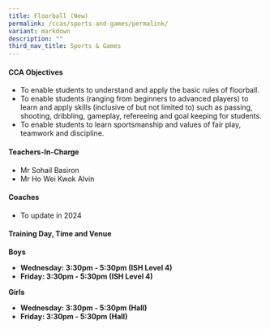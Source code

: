 ```yaml
---
title: Floorball (New)
permalink: /ccas/sports-and-games/permalink/
variant: markdown
description: ""
third_nav_title: Sports & Games
---
```

<h4>CCA Objectives</h4>
<ul>
<li>To enable students to understand and apply the basic rules of floorball.</li>
<li>To enable students (ranging from beginners to advanced players) to learn and apply skills (inclusive of but not limited to) such as passing, shooting, dribbling, gameplay, refereeing and goal keeping for students.</li>
<li>To enable students to learn sportsmanship and values of fair play, teamwork and discipline.</li>
</ul>
<h4>Teachers-In-Charge</h4>
<ul>
<li>Mr Sohail Basiron</li>
<li>Mr Ho Wei Kwok Alvin</li>
</ul>
<h4>Coaches</h4>
<ul>
<li>To update in 2024</li>
</ul>
<h4>Training Day, Time and Venue</h4>
<p><strong>Boys</strong></p><strong>

<ul>
<li>Wednesday: 3:30pm - 5:30pm (ISH Level 4)</li>
<li>Friday: 3:30pm - 5:30pm (ISH Level 4)</li>
</ul>
<p><strong>Girls</strong></p><strong>

<ul>
<li>Wednesday: 3:30pm - 5:30pm (Hall)</li>
<li>Friday: 3:30pm - 5:30pm (Hall)</li>
</ul></strong></strong>